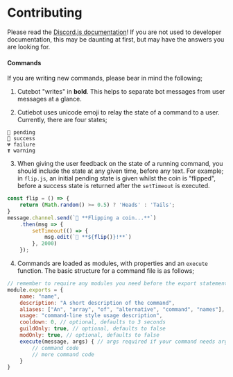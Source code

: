 # Contributing

Please read the [Discord.js documentation](https://discord.js.org)! If you are not used to developer documentation, this may be daunting at first, but may have the answers you are looking for.

#### Commands

If you are writing new commands, please bear in mind the following;

1. Cutebot "writes" in **bold**. This helps to separate bot messages from user messages at a glance.

2. Cutiebot uses unicode emoji to relay the state of a command to a user. Currently, there are four states;

```
💞 pending
💖 success
💔 failure
❣️ warning
```

3. When giving the user feedback on the state of a running command, you should include the state at any given time, before any text. For example; in `flip.js`, an initial pending state is given whilst the coin is "flipped", before a success state is returned after the `setTimeout` is executed.

```js
const flip = () => {
	return (Math.random() >= 0.5) ? 'Heads' : 'Tails';
}
message.channel.send(`💞 **Flipping a coin...**`)
	.then(msg => {
		setTimeout(() => {
			msg.edit(`💖 **${flip()}!**`)
		}, 2000)
	});
```

4. Commands are loaded as modules, with properties and an `execute` function. The basic structure for a command file is as follows;

```js
// remember to require any modules you need before the export statement
module.exports = {
	name: "name",
	description: "A short description of the command",
	aliases: ["An", "array", "of", "alternative", "command", "names"],
	usage: "command-line style usage description",
	cooldown: 0, // optional, defaults to 3 seconds
	guildOnly: true, // optional, defaults to false
	modOnly: true, // optional, defaults to false
	execute(message, args) { // args required if your command needs arguments
		// command code
		// more command code
	}
}
```
